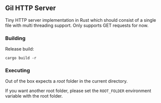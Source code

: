 Gil HTTP Server
---------------

Tiny HTTP server implementation in Rust which should consist of a single file with multi threading support.
Only supports GET requests for now.

### Building

Release build:

```
cargo build -r
```

### Executing

Out of the box expects a *root* folder in the current directory.

If you want another root folder, please set the `ROOT_FOLDER` environment variable with the root folder.